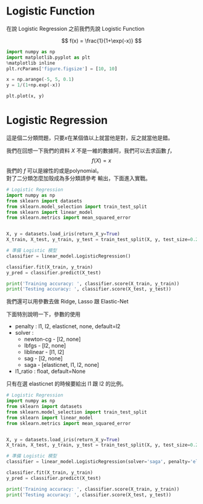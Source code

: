 <script src="https://cdn.mathjax.org/mathjax/latest/MathJax.js?config=TeX-AMS-MML_HTMLorMML" type="text/javascript"></script>
<script type="text/x-mathjax-config">
MathJax.Hub.Config({
    tex2jax: {
    inlineMath: [ ["$","$"], ["\(","\)"] ],
    processEscapes: true
    }
});
</script>



# Logistic Function
在說 Logistic Regression 之前我們先說 Logistic Function

$$
f(x) = \frac{1}{1+\exp(-x)}
$$



```python 
import numpy as np
import matplotlib.pyplot as plt
%matplotlib inline
plt.rcParams['figure.figsize'] = [10, 10]

x = np.arange(-5, 5, 0.1)
y = 1/(1+np.exp(-x))

plt.plot(x, y)

```


# Logistic Regression
這是個二分類問題，只要$x$在某個值以上就當他是對，反之就當他是錯。 <br>

我們在回想一下我們的資料 $X$ 不是一維的數據阿，我們可以去求函數 $f$，
$$
f(X) = x
$$
我們的 $f$ 可以是線性的或是polynomial。 <br>
對了二分類怎麼加殼成為多分類請參考 輸出，下面進入實戰。



```python 
# Logistic Regression
import numpy as np
from sklearn import datasets
from sklearn.model_selection import train_test_split
from sklearn import linear_model
from sklearn.metrics import mean_squared_error


X, y = datasets.load_iris(return_X_y=True)
X_train, X_test, y_train, y_test = train_test_split(X, y, test_size=0.2, random_state=87)

# 準備 Logistic 模型
classifier = linear_model.LogisticRegression()

classifier.fit(X_train, y_train)
y_pred = classifier.predict(X_test)

print('Training accuracy: ', classifier.score(X_train, y_train))
print('Testing accuracy: ', classifier.score(X_test, y_test))

```


我們還可以用參數去做 Ridge, Lasso 跟 Elastic-Net <br>

下面特別說明一下，參數的使用
- penalty : l1, l2, elasticnet, none, default=l2
- solver : 
    - newton-cg - [l2, none]
    - lbfgs - [l2, none]
    - liblinear - [l1, l2]
    - sag - [l2, none]
    - saga - [elasticnet, l1, l2, none]
- l1_ratio : float, default=None

只有在選 elasticnet 的時候要給出 l1 跟 l2 的比例。



```python 
# Logistic Regression
import numpy as np
from sklearn import datasets
from sklearn.model_selection import train_test_split
from sklearn import linear_model
from sklearn.metrics import mean_squared_error


X, y = datasets.load_iris(return_X_y=True)
X_train, X_test, y_train, y_test = train_test_split(X, y, test_size=0.2, random_state=87)

# 準備 Logistic 模型
classifier = linear_model.LogisticRegression(solver='saga', penalty='elasticnet', l1_ratio=0.1)

classifier.fit(X_train, y_train)
y_pred = classifier.predict(X_test)

print('Training accuracy: ', classifier.score(X_train, y_train))
print('Testing accuracy: ', classifier.score(X_test, y_test))

```
